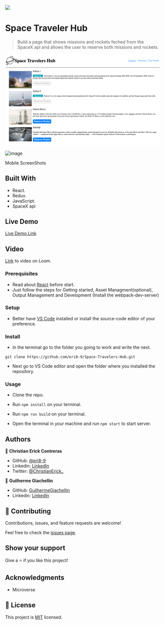 ![](https://img.shields.io/badge/Microverse-blueviolet)

# Space Traveler Hub

> Build a page that shows missions and rockets feched from the SpaceX api and allows the user to reserve both missions and rockets.

<div align="center"><img src="./spaceX.png" width="500"/></div>

![image](https://user-images.githubusercontent.com/81584449/132874276-9bab7d78-ad21-443d-9cf0-f4ccc628d929.png)

Mobile ScreenShots

## Built With

- React.
- Redux.
- JavaScript.
- SpaceX api

 ## Live Demo

[Live Demo Link](https://eri8-9.github.io/react-app/#/home)

## Video

[Link](https://www.loom.com/share/a451a571209c414b8663b7d8a2a812ba) to video on Loom.

### Prerequisites

  - Read about [React](https://reactjs.org/docs/getting-started.html) before start.
  - Just follow the steps for Getting started, Asset Managment(optional), Output Management and Development (Install the webpack-dev-server)

### Setup
  - Better have [VS Code](https://code.visualstudio.com/) installed or install the source-code editor of your preference. 

### Install

  - In the terminal go to the folder you going to work and write the next. 
  ```
  git clone https://github.com/eri8-9/Space-Travelers-Hub.git
  ```
  - Next go to VS Code editor and open the folder where you installed the repository.
### Usage

- Clone the repo.

- Run `npm install` on your terminal.

- Run `npm run build` on your terminal.

- Open the terminal in your machine and run `npm start` to start server.

## Authors

👤 **Christian Erick Contreras**

- GitHub: [@eri8-9](https://github.com/eri8-9)
- Linkedin: [LinkedIn](https:linkedin.com/in/christian-erick-contreras-9945b820b)
- Twitter: [@ChristianErick_](https://twitter.com/ChristianErick_)

👤 **Guilherme Giachellin**

- GitHub: [GuilhermeGiachellin](https://github.com/GuilhermeGiachellin)
- Linkedin: [LinkedIn](https://www.linkedin.com/in/guilherme-giachellin-2599771b9/)

## 🤝 Contributing

Contributions, issues, and feature requests are welcome!

Feel free to check the [issues page](https://github.com/eri8-9/Space-Travelers-Hub/issues).

## Show your support

Give a ⭐️ if you like this project!

## Acknowledgments

- Microverse

## 📝 License

This project is [MIT](LICENSE) licensed.
